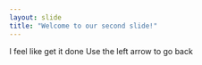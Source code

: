 ```yaml
---
layout: slide
title: "Welcome to our second slide!"
---
```

I feel like get it done
Use the left arrow to go back
